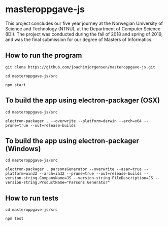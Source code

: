 # masteroppgave-js
This project concludes our five year journey at the Norwegian University of Science and Technology (NTNU), at the Department of Computer Science (IDI). The project was conducted during the fall of 2018 and spring of 2019, and was the final submission for our degree of Masters of Informatics.

## How to run the program
```
git clone https://github.com/joachimjorgensen/masteroppgave-js.git
```
```
cd masteroppgave-js/src
```
```
npm start
```

## To build the app using electron-packager (OSX)
```
cd masteroppgave-js/src
```
```
electron-packager . --overwrite --platform=darwin --arch=x64 --prune=true --out=release-builds
```

## To build the app using electron-packager (Windows)
```
cd masteroppgave-js/src
```
```
electron-packager . parsonsGenerator --overwrite --asar=true --platform=win32 --arch=ia32 --prune=true --out=release-builds --version-string.CompanyName=JS --version-string.FileDescription=JS --version-string.ProductName="Parsons Generator"
```
## How to run tests
```
cd masteroppgave-js/src
```
```
npm test
```
